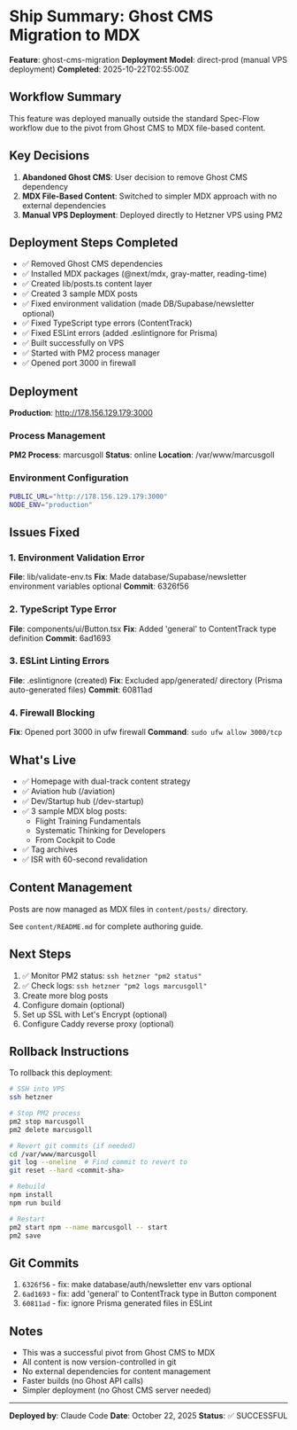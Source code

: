 # Ship Summary: Ghost CMS Migration to MDX

**Feature**: ghost-cms-migration
**Deployment Model**: direct-prod (manual VPS deployment)
**Completed**: 2025-10-22T02:55:00Z

## Workflow Summary

This feature was deployed manually outside the standard Spec-Flow workflow due to the pivot from Ghost CMS to MDX file-based content.

## Key Decisions

1. **Abandoned Ghost CMS**: User decision to remove Ghost CMS dependency
2. **MDX File-Based Content**: Switched to simpler MDX approach with no external dependencies
3. **Manual VPS Deployment**: Deployed directly to Hetzner VPS using PM2

## Deployment Steps Completed

- ✅ Removed Ghost CMS dependencies
- ✅ Installed MDX packages (@next/mdx, gray-matter, reading-time)
- ✅ Created lib/posts.ts content layer
- ✅ Created 3 sample MDX posts
- ✅ Fixed environment validation (made DB/Supabase/newsletter optional)
- ✅ Fixed TypeScript type errors (ContentTrack)
- ✅ Fixed ESLint errors (added .eslintignore for Prisma)
- ✅ Built successfully on VPS
- ✅ Started with PM2 process manager
- ✅ Opened port 3000 in firewall

## Deployment

**Production**: http://178.156.129.179:3000

### Process Management

**PM2 Process**: marcusgoll
**Status**: online
**Location**: /var/www/marcusgoll

### Environment Configuration

```bash
PUBLIC_URL="http://178.156.129.179:3000"
NODE_ENV="production"
```

## Issues Fixed

### 1. Environment Validation Error
**File**: lib/validate-env.ts
**Fix**: Made database/Supabase/newsletter environment variables optional
**Commit**: 6326f56

### 2. TypeScript Type Error  
**File**: components/ui/Button.tsx
**Fix**: Added 'general' to ContentTrack type definition
**Commit**: 6ad1693

### 3. ESLint Linting Errors
**File**: .eslintignore (created)
**Fix**: Excluded app/generated/ directory (Prisma auto-generated files)
**Commit**: 60811ad

### 4. Firewall Blocking
**Fix**: Opened port 3000 in ufw firewall
**Command**: `sudo ufw allow 3000/tcp`

## What's Live

- ✅ Homepage with dual-track content strategy
- ✅ Aviation hub (/aviation)
- ✅ Dev/Startup hub (/dev-startup)  
- ✅ 3 sample MDX blog posts:
  - Flight Training Fundamentals
  - Systematic Thinking for Developers
  - From Cockpit to Code
- ✅ Tag archives
- ✅ ISR with 60-second revalidation

## Content Management

Posts are now managed as MDX files in `content/posts/` directory.

See `content/README.md` for complete authoring guide.

## Next Steps

1. ✅ Monitor PM2 status: `ssh hetzner "pm2 status"`
2. ✅ Check logs: `ssh hetzner "pm2 logs marcusgoll"`
3. Create more blog posts
4. Configure domain (optional)
5. Set up SSL with Let's Encrypt (optional)
6. Configure Caddy reverse proxy (optional)

## Rollback Instructions

To rollback this deployment:

```bash
# SSH into VPS
ssh hetzner

# Stop PM2 process
pm2 stop marcusgoll
pm2 delete marcusgoll

# Revert git commits (if needed)
cd /var/www/marcusgoll
git log --oneline  # Find commit to revert to
git reset --hard <commit-sha>

# Rebuild
npm install
npm run build

# Restart
pm2 start npm --name marcusgoll -- start
pm2 save
```

## Git Commits

1. `6326f56` - fix: make database/auth/newsletter env vars optional
2. `6ad1693` - fix: add 'general' to ContentTrack type in Button component
3. `60811ad` - fix: ignore Prisma generated files in ESLint

## Notes

- This was a successful pivot from Ghost CMS to MDX
- All content is now version-controlled in git
- No external dependencies for content management
- Faster builds (no Ghost API calls)
- Simpler deployment (no Ghost CMS server needed)

---

**Deployed by**: Claude Code
**Date**: October 22, 2025
**Status**: ✅ SUCCESSFUL
